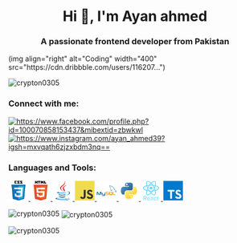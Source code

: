 <h1 align="center">Hi 👋, I'm Ayan ahmed</h1>
<h3 align="center">A passionate frontend developer from Pakistan</h3>
(img align="right" alt="Coding" width="400" src="https://cdn.dribbble.com/users/116207...")

<p align="left"> <img src="https://komarev.com/ghpvc/?username=crypton0305&label=Profile%20views&color=0e75b6&style=flat" alt="crypton0305" /> </p>


<h3 align="left">Connect with me:</h3>
<p align="left">
<a href="https://fb.com/https://www.facebook.com/profile.php?id=100070858153437&mibextid=zbwkwl" target="blank"><img align="center" src="https://raw.githubusercontent.com/rahuldkjain/github-profile-readme-generator/master/src/images/icons/Social/facebook.svg" alt="https://www.facebook.com/profile.php?id=100070858153437&mibextid=zbwkwl" height="30" width="40" /></a>
<a href="https://instagram.com/https://www.instagram.com/ayan_ahmed39?igsh=mxvqath6zjzxbdm3nq==" target="blank"><img align="center" src="https://raw.githubusercontent.com/rahuldkjain/github-profile-readme-generator/master/src/images/icons/Social/instagram.svg" alt="https://www.instagram.com/ayan_ahmed39?igsh=mxvqath6zjzxbdm3nq==" height="30" width="40" /></a>
</p>

<h3 align="left">Languages and Tools:</h3>
<p align="left"> <a href="https://www.w3schools.com/css/" target="_blank" rel="noreferrer"> <img src="https://raw.githubusercontent.com/devicons/devicon/master/icons/css3/css3-original-wordmark.svg" alt="css3" width="40" height="40"/> </a> <a href="https://www.w3.org/html/" target="_blank" rel="noreferrer"> <img src="https://raw.githubusercontent.com/devicons/devicon/master/icons/html5/html5-original-wordmark.svg" alt="html5" width="40" height="40"/> </a> <a href="https://www.java.com" target="_blank" rel="noreferrer"> <img src="https://raw.githubusercontent.com/devicons/devicon/master/icons/java/java-original.svg" alt="java" width="40" height="40"/> </a> <a href="https://developer.mozilla.org/en-US/docs/Web/JavaScript" target="_blank" rel="noreferrer"> <img src="https://raw.githubusercontent.com/devicons/devicon/master/icons/javascript/javascript-original.svg" alt="javascript" width="40" height="40"/> </a> <a href="https://www.mysql.com/" target="_blank" rel="noreferrer"> <img src="https://raw.githubusercontent.com/devicons/devicon/master/icons/mysql/mysql-original-wordmark.svg" alt="mysql" width="40" height="40"/> </a> <a href="https://www.python.org" target="_blank" rel="noreferrer"> <img src="https://raw.githubusercontent.com/devicons/devicon/master/icons/python/python-original.svg" alt="python" width="40" height="40"/> </a> <a href="https://reactjs.org/" target="_blank" rel="noreferrer"> <img src="https://raw.githubusercontent.com/devicons/devicon/master/icons/react/react-original-wordmark.svg" alt="react" width="40" height="40"/> </a> <a href="https://www.typescriptlang.org/" target="_blank" rel="noreferrer"> <img src="https://raw.githubusercontent.com/devicons/devicon/master/icons/typescript/typescript-original.svg" alt="typescript" width="40" height="40"/> </a> </p>

<p><img align="left" src="https://github-readme-stats.vercel.app/api/top-langs?username=crypton0305&show_icons=true&locale=en&layout=compact" alt="crypton0305" /></p>

<p>&nbsp;<img align="center" src="https://github-readme-stats.vercel.app/api?username=crypton0305&show_icons=true&locale=en" alt="crypton0305" /></p>

<p><img align="center" src="https://github-readme-streak-stats.herokuapp.com/?user=crypton0305&" alt="crypton0305" /></p>
